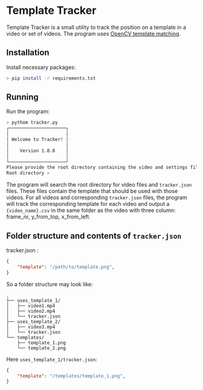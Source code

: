 # Template Tracker

Template Tracker is a small utility to track the position on a template in a video or set of videos. The program uses [OpenCV template matching](https://docs.opencv.org/5.x/d4/dc6/tutorial_py_template_matching.html).

## Installation

Install necessary packages:
```bash
> pip install -r requirements.txt
```

## Running

Run the program:
```bash
> pythom tracker.py
┌─────────────────────┐
│                     │
│ Welcome to Tracker! │
│                     │
│    Version 1.0.0    │
│                     │
└─────────────────────┘
Please provide the root directory containing the video and settings files.
Root directory > 
```

The program will search the root directory for video files and `tracker.json` files. These files contain the template that should be used with those videos. For all videos and corresponding `tracker.json` files, the program will track the corresponding template for each video and output a `{video_name}.csv` in the same folder as the video with three column: frame_nr, y_from_top, x_from_left.

## Folder structure and contents of `tracker.json`

tracker.json :
```json
{
    "template": "/path/to/template.png",
}
```

So a folder structure may look like:
```
.
├── uses_template_1/
│   ├── video1.mp4
│   ├── video2.mp4
│   └── tracker.json
├── uses_template_2/
│   ├── video3.mp4
│   └── tracker.json
└── templates/
    ├── template_1.png
    └── template_2.png
```

Here `uses_template_1/tracker.json`:
```json
{
    "template": "/templates/template_1.png",
}
```